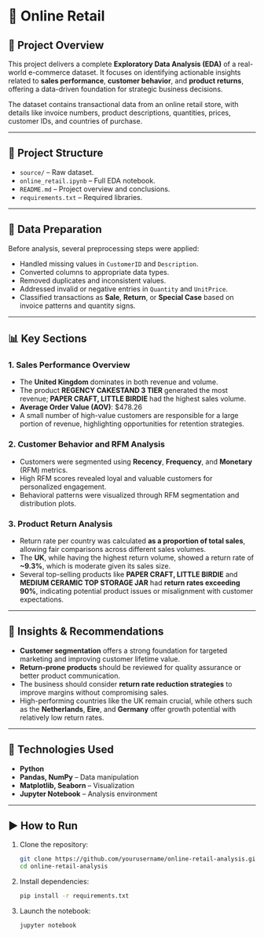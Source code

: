 # 🛒 Online Retail

## 📌 Project Overview

This project delivers a complete **Exploratory Data Analysis (EDA)** of a real-world e-commerce dataset. It focuses on identifying actionable insights related to **sales performance**, **customer behavior**, and **product returns**, offering a data-driven foundation for strategic business decisions.

The dataset contains transactional data from an online retail store, with details like invoice numbers, product descriptions, quantities, prices, customer IDs, and countries of purchase.

---

## 📁 Project Structure

- `source/` – Raw dataset.
- `online_retail.ipynb` – Full EDA notebook.
- `README.md` – Project overview and conclusions.
- `requirements.txt` – Required libraries.

---

## 🧹 Data Preparation

Before analysis, several preprocessing steps were applied:
- Handled missing values in `CustomerID` and `Description`.
- Converted columns to appropriate data types.
- Removed duplicates and inconsistent values.
- Addressed invalid or negative entries in `Quantity` and `UnitPrice`.
- Classified transactions as **Sale**, **Return**, or **Special Case** based on invoice patterns and quantity signs.

---

## 📊 Key Sections

### 1. **Sales Performance Overview**
- The **United Kingdom** dominates in both revenue and volume.
- The product **REGENCY CAKESTAND 3 TIER** generated the most revenue; **PAPER CRAFT, LITTLE BIRDIE** had the highest sales volume.
- **Average Order Value (AOV)**: \$478.26
- A small number of high-value customers are responsible for a large portion of revenue, highlighting opportunities for retention strategies.

### 2. **Customer Behavior and RFM Analysis**
- Customers were segmented using **Recency**, **Frequency**, and **Monetary** (RFM) metrics.
- High RFM scores revealed loyal and valuable customers for personalized engagement.
- Behavioral patterns were visualized through RFM segmentation and distribution plots.

### 3. **Product Return Analysis**
- Return rate per country was calculated **as a proportion of total sales**, allowing fair comparisons across different sales volumes.
- The **UK**, while having the highest return volume, showed a return rate of **~9.3%**, which is moderate given its sales size.
- Several top-selling products like **PAPER CRAFT, LITTLE BIRDIE** and **MEDIUM CERAMIC TOP STORAGE JAR** had **return rates exceeding 90%**, indicating potential product issues or misalignment with customer expectations.

---

## 🧠 Insights & Recommendations

- **Customer segmentation** offers a strong foundation for targeted marketing and improving customer lifetime value.
- **Return-prone products** should be reviewed for quality assurance or better product communication.
- The business should consider **return rate reduction strategies** to improve margins without compromising sales.
- High-performing countries like the UK remain crucial, while others such as the **Netherlands**, **Eire**, and **Germany** offer growth potential with relatively low return rates.

---

## 🧰 Technologies Used

- **Python**
- **Pandas, NumPy** – Data manipulation
- **Matplotlib, Seaborn** – Visualization
- **Jupyter Notebook** – Analysis environment

---

## ▶️ How to Run

1. Clone the repository:
   ```bash
   git clone https://github.com/yourusername/online-retail-analysis.git
   cd online-retail-analysis
   ```

2. Install dependencies:
   ```bash
   pip install -r requirements.txt
   ```

3. Launch the notebook:
   ```bash
   jupyter notebook
   ```